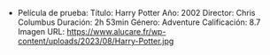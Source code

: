 
- Película de prueba:
        Título: Harry Potter
        Año: 2002
        Director: Chris Columbus 
        Duración: 2h 53min
        Género: Adventure
        Calificación: 8.7
        Imagen URL: https://www.alucare.fr/wp-content/uploads/2023/08/Harry-Potter.jpg